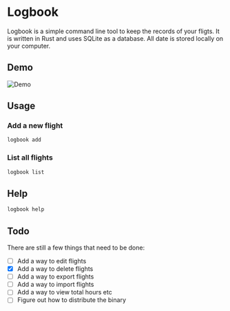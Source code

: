 # Logbook

Logbook is a simple command line tool to keep the records of your fligts. It is written in Rust and uses SQLite as a database. All date is stored locally on your computer.

## Demo

![Demo](/.github/demo.gif)

## Usage

### Add a new flight

```bash
logbook add
```

### List all flights

```bash
logbook list
```

## Help

```bash
logbook help
```

## Todo

There are still a few things that need to be done:

- [ ] Add a way to edit flights
- [x] Add a way to delete flights
- [ ] Add a way to export flights
- [ ] Add a way to import flights
- [ ] Add a way to view total hours etc
- [ ] Figure out how to distribute the binary
